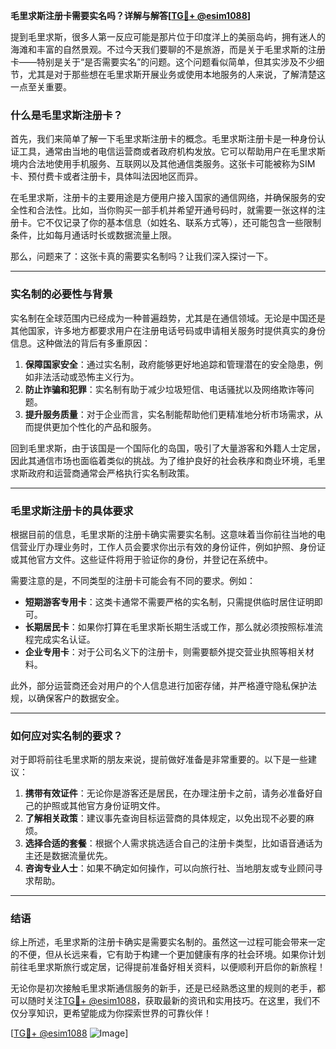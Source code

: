 **毛里求斯注册卡需要实名吗？详解与解答[[TG💪+ @esim1088](https://t.me/s/esim1088)]**

提到毛里求斯，很多人第一反应可能是那片位于印度洋上的美丽岛屿，拥有迷人的海滩和丰富的自然景观。不过今天我们要聊的不是旅游，而是关于毛里求斯的注册卡——特别是关于“是否需要实名”的问题。这个问题看似简单，但其实涉及不少细节，尤其是对于那些想在毛里求斯开展业务或使用本地服务的人来说，了解清楚这一点至关重要。

### 什么是毛里求斯注册卡？

首先，我们来简单了解一下毛里求斯注册卡的概念。毛里求斯注册卡是一种身份认证工具，通常由当地的电信运营商或者政府机构发放。它可以帮助用户在毛里求斯境内合法地使用手机服务、互联网以及其他通信类服务。这张卡可能被称为SIM卡、预付费卡或者注册卡，具体叫法因地区而异。

在毛里求斯，注册卡的主要用途是方便用户接入国家的通信网络，并确保服务的安全性和合法性。比如，当你购买一部手机并希望开通号码时，就需要一张这样的注册卡。它不仅记录了你的基本信息（如姓名、联系方式等），还可能包含一些限制条件，比如每月通话时长或数据流量上限。

那么，问题来了：这张卡真的需要实名制吗？让我们深入探讨一下。

---

### 实名制的必要性与背景

实名制在全球范围内已经成为一种普遍趋势，尤其是在通信领域。无论是中国还是其他国家，许多地方都要求用户在注册电话号码或申请相关服务时提供真实的身份信息。这种做法的背后有多重原因：

1. **保障国家安全**：通过实名制，政府能够更好地追踪和管理潜在的安全隐患，例如非法活动或恐怖主义行为。
2. **防止诈骗和犯罪**：实名制有助于减少垃圾短信、电话骚扰以及网络欺诈等问题。
3. **提升服务质量**：对于企业而言，实名制能帮助他们更精准地分析市场需求，从而提供更加个性化的产品和服务。

回到毛里求斯，由于该国是一个国际化的岛国，吸引了大量游客和外籍人士定居，因此其通信市场也面临着类似的挑战。为了维护良好的社会秩序和商业环境，毛里求斯政府和运营商通常会严格执行实名制政策。

---

### 毛里求斯注册卡的具体要求

根据目前的信息，毛里求斯的注册卡确实需要实名制。这意味着当你前往当地的电信营业厅办理业务时，工作人员会要求你出示有效的身份证件，例如护照、身份证或其他官方文件。这些证件将用于验证你的身份，并登记在系统中。

需要注意的是，不同类型的注册卡可能会有不同的要求。例如：
- **短期游客专用卡**：这类卡通常不需要严格的实名制，只需提供临时居住证明即可。
- **长期居民卡**：如果你打算在毛里求斯长期生活或工作，那么就必须按照标准流程完成实名认证。
- **企业专用卡**：对于公司名义下的注册卡，则需要额外提交营业执照等相关材料。

此外，部分运营商还会对用户的个人信息进行加密存储，并严格遵守隐私保护法规，以确保客户的数据安全。

---

### 如何应对实名制的要求？

对于即将前往毛里求斯的朋友来说，提前做好准备是非常重要的。以下是一些建议：

1. **携带有效证件**：无论你是游客还是居民，在办理注册卡之前，请务必准备好自己的护照或其他官方身份证明文件。
2. **了解相关政策**：建议事先查询目标运营商的具体规定，以免出现不必要的麻烦。
3. **选择合适的套餐**：根据个人需求挑选适合自己的注册卡类型，比如语音通话为主还是数据流量优先。
4. **咨询专业人士**：如果不确定如何操作，可以向旅行社、当地朋友或专业顾问寻求帮助。

---

### 结语

综上所述，毛里求斯的注册卡确实是需要实名制的。虽然这一过程可能会带来一定的不便，但从长远来看，它有助于构建一个更加健康有序的社会环境。如果你计划前往毛里求斯旅行或定居，记得提前准备好相关资料，以便顺利开启你的新旅程！

无论你是初次接触毛里求斯通信服务的新手，还是已经熟悉这里的规则的老手，都可以随时关注[TG💪+ @esim1088](https://t.me/s/esim1088)，获取最新的资讯和实用技巧。在这里，我们不仅分享知识，更希望能成为你探索世界的可靠伙伴！

[[TG💪+ @esim1088](https://t.me/s/esim1088) ![Image](https://i.postimg.cc/4NQfJmqS/Snipaste-2025-05-13-00-14-12.png)]